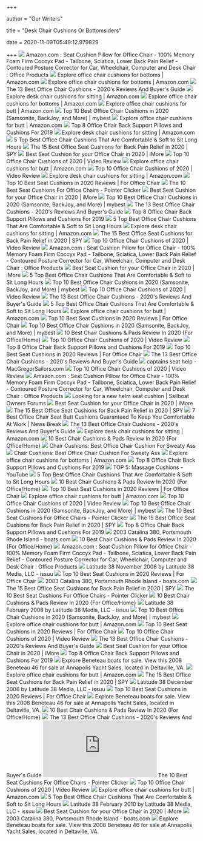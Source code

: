 +++
        
author = "Our Writers"
        
title = "Desk Chair Cushions Or Bottomsiders"
        
date = 2020-11-09T05:49:12.979829
        
+++
[ ![](https://images-na.ssl-images-amazon.com/images/I/71%2Bz5gyKABL._AC_SL1500_.jpg)](https://images-na.ssl-images-amazon.com/images/I/71%2Bz5gyKABL._AC_SL1500_.jpg) Amazon.com : Seat Cushion Pillow for Office Chair - 100% Memory Foam Firm  Coccyx Pad - Tailbone, Sciatica, Lower Back Pain Relief - Contoured Posture  Corrector for Car, Wheelchair, Computer and Desk Chair : Office Products
[ ![](https://m.media-amazon.com/images/I/81cV9Pxp3FL._SS350_AC_.jpg)](https://m.media-amazon.com/images/I/81cV9Pxp3FL._SS350_AC_.jpg) Explore office chair cushions for bottoms | Amazon.com
[ ![](https://m.media-amazon.com/images/I/91gJ3z9liwL._SS350_AC_.jpg)](https://m.media-amazon.com/images/I/91gJ3z9liwL._SS350_AC_.jpg) Explore office chair cushions for bottoms | Amazon.com
[ ![](https://bestratedofficechair.com/wp-content/uploads/2019/01/best-selling-seat-cushion.jpg)](https://bestratedofficechair.com/wp-content/uploads/2019/01/best-selling-seat-cushion.jpg) The 13 Best Office Chair Cushions - 2020's Reviews And Buyer's Guide
[ ![](https://m.media-amazon.com/images/I/815VnfTom2L._SS350_AC_.jpg)](https://m.media-amazon.com/images/I/815VnfTom2L._SS350_AC_.jpg) Explore desk chair cushions for sitting | Amazon.com
[ ![](https://m.media-amazon.com/images/I/81JEOb+Wa2L._SS350_AC_.jpg)](https://m.media-amazon.com/images/I/81JEOb+Wa2L._SS350_AC_.jpg) Explore office chair cushions for bottoms | Amazon.com
[ ![](https://m.media-amazon.com/images/I/81zQxTNWo4L._SS350_AC_.jpg)](https://m.media-amazon.com/images/I/81zQxTNWo4L._SS350_AC_.jpg) Explore office chair cushions for butt | Amazon.com
[ ![](https://img.my-best.net/press_component/item_part_images/d9a08331e771429d341ac0810251affb.png?ixlib=rails-3.1.0&auto=compress&q=70&lossless=0&w=640&h=640&fit=clip&s=54255360a5a5ecf34c3ca03405a7c7b0)](https://img.my-best.net/press_component/item_part_images/d9a08331e771429d341ac0810251affb.png?ixlib=rails-3.1.0&auto=compress&q=70&lossless=0&w=640&h=640&fit=clip&s=54255360a5a5ecf34c3ca03405a7c7b0) Top 10 Best Office Chair Cushions in 2020 (Samsonite, BackJoy, and More) |  mybest
[ ![](https://m.media-amazon.com/images/I/71LpblD-SBL._SS350_AC_.jpg)](https://m.media-amazon.com/images/I/71LpblD-SBL._SS350_AC_.jpg) Explore office chair cushions for butt | Amazon.com
[ ![](https://productiveornot.com/wp-content/uploads/2018/10/back-support-pillows-3-e1540657151563.jpg)](https://productiveornot.com/wp-content/uploads/2018/10/back-support-pillows-3-e1540657151563.jpg) Top 8 Office Chair Back Support Pillows and Cushions For 2019
[ ![](https://m.media-amazon.com/images/I/719d6DcjWsL._SS350_AC_.jpg)](https://m.media-amazon.com/images/I/719d6DcjWsL._SS350_AC_.jpg) Explore desk chair cushions for sitting | Amazon.com
[ ![](https://www.ebestofficechair.com/wp-content/uploads/2016/03/Aylio-office-chair-cushions-300x300.jpg)](https://www.ebestofficechair.com/wp-content/uploads/2016/03/Aylio-office-chair-cushions-300x300.jpg) 5 Top Best Office Chair Cushions That Are Comfortable & Soft to Sit Long  Hours
[ ![](https://spy.com/wp-content/uploads/2019/01/Screenshot-554.png?w=795)](https://spy.com/wp-content/uploads/2019/01/Screenshot-554.png?w=795) The 15 Best Office Seat Cushions for Back Pain Relief in 2020 | SPY
[ ![](https://www.imore.com/sites/imore.com/files/styles/large/public/field/image/2020/02/comfortanza-large-seat-cushion-hero.jpg)](https://www.imore.com/sites/imore.com/files/styles/large/public/field/image/2020/02/comfortanza-large-seat-cushion-hero.jpg) Best Seat Cushion for your Office Chair in 2020 | iMore
[ ![](https://images.ezvid.com/image/upload/fl_immutable_cache/e_trim/c_pad,f_auto,h_250,w_196,q_auto:eco/fp0qancopphw1vc5s7mp)](https://images.ezvid.com/image/upload/fl_immutable_cache/e_trim/c_pad,f_auto,h_250,w_196,q_auto:eco/fp0qancopphw1vc5s7mp) Top 10 Office Chair Cushions of 2020 | Video Review
[ ![](https://m.media-amazon.com/images/I/81spWneC7KL._SS350_AC_.jpg)](https://m.media-amazon.com/images/I/81spWneC7KL._SS350_AC_.jpg) Explore office chair cushions for butt | Amazon.com
[ ![](https://images.ezvid.com/image/upload/c_scale,f_auto,h_226,w_400/c_scale,h_226,l_xnefa8r4bdp7dq2ayvcx,w_400/q_auto:eco/white16by9_sqmvhu)](https://images.ezvid.com/image/upload/c_scale,f_auto,h_226,w_400/c_scale,h_226,l_xnefa8r4bdp7dq2ayvcx,w_400/q_auto:eco/white16by9_sqmvhu) Top 10 Office Chair Cushions of 2020 | Video Review
[ ![](https://m.media-amazon.com/images/I/81gG-h9KbAL._SS350_AC_.jpg)](https://m.media-amazon.com/images/I/81gG-h9KbAL._SS350_AC_.jpg) Explore desk chair cushions for sitting | Amazon.com
[ ![](https://www.easygetproduct.com/wp-content/uploads/2019/02/Seat-Cushion-for-Office-Chairs.jpg)](https://www.easygetproduct.com/wp-content/uploads/2019/02/Seat-Cushion-for-Office-Chairs.jpg) Top 10 Best Seat Cushions in 2020 Reviews | For Office Chair
[ ![](https://pointerclicker.com/wp-content/uploads/2020/03/red-yellow-office-chair-cushions.jpg)](https://pointerclicker.com/wp-content/uploads/2020/03/red-yellow-office-chair-cushions.jpg) The 10 Best Seat Cushions For Office Chairs - Pointer Clicker
[ ![](https://www.imore.com/sites/imore.com/files/field/image/2019/02/softacare-seat-cushion-lumbar-support-screenshot.jpg?itok=jNl0gWo2)](https://www.imore.com/sites/imore.com/files/field/image/2019/02/softacare-seat-cushion-lumbar-support-screenshot.jpg?itok=jNl0gWo2) Best Seat Cushion for your Office Chair in 2020 | iMore
[ ![](https://img.my-best.net/press_component/item_part_images/90aa33aed01c2b0e2ffaf992a33b7213.png?ixlib=rails-3.1.0&auto=compress&q=70&lossless=0&w=640&h=640&fit=clip&s=5425ca1e6bf3cf12684ef13724c3eaf6)](https://img.my-best.net/press_component/item_part_images/90aa33aed01c2b0e2ffaf992a33b7213.png?ixlib=rails-3.1.0&auto=compress&q=70&lossless=0&w=640&h=640&fit=clip&s=5425ca1e6bf3cf12684ef13724c3eaf6) Top 10 Best Office Chair Cushions in 2020 (Samsonite, BackJoy, and More) |  mybest
[ ![](https://bestratedofficechair.com/wp-content/uploads/2019/01/back-ans-seat-cushhion-support.jpg)](https://bestratedofficechair.com/wp-content/uploads/2019/01/back-ans-seat-cushhion-support.jpg) The 13 Best Office Chair Cushions - 2020's Reviews And Buyer's Guide
[ ![](https://productiveornot.com/wp-content/uploads/2018/10/everlasting-comfort-back-cushion-2-e1540648499114.jpg)](https://productiveornot.com/wp-content/uploads/2018/10/everlasting-comfort-back-cushion-2-e1540648499114.jpg) Top 8 Office Chair Back Support Pillows and Cushions For 2019
[ ![](https://i0.wp.com/www.ebestofficechair.com/wp-content/uploads/2016/03/Kensington-office-chair-cushion-300x300.jpg?resize=300%2C300)](https://i0.wp.com/www.ebestofficechair.com/wp-content/uploads/2016/03/Kensington-office-chair-cushion-300x300.jpg?resize=300%2C300) 5 Top Best Office Chair Cushions That Are Comfortable & Soft to Sit Long  Hours
[ ![](https://m.media-amazon.com/images/I/71tkELBJ8HL._SS350_AC_.jpg)](https://m.media-amazon.com/images/I/71tkELBJ8HL._SS350_AC_.jpg) Explore desk chair cushions for sitting | Amazon.com
[ ![](https://spy.com/wp-content/uploads/2019/01/womenfelt-natural-handmade-chair-pad-etsy.jpg?w=300)](https://spy.com/wp-content/uploads/2019/01/womenfelt-natural-handmade-chair-pad-etsy.jpg?w=300) The 15 Best Office Seat Cushions for Back Pain Relief in 2020 | SPY
[ ![](https://images.ezvid.com/image/upload/fl_immutable_cache/e_trim/c_pad,f_auto,h_270,q_auto:eco/cyv7bxfyzjjkualhximx)](https://images.ezvid.com/image/upload/fl_immutable_cache/e_trim/c_pad,f_auto,h_270,q_auto:eco/cyv7bxfyzjjkualhximx) Top 10 Office Chair Cushions of 2020 | Video Review
[ ![](https://m.media-amazon.com/images/S/aplus-media/sc/4708faf1-e8d8-4377-89ec-7f85ffbbcaa5.__CR0,0,150,300_PT0_SX150_V1___.jpg)](https://m.media-amazon.com/images/S/aplus-media/sc/4708faf1-e8d8-4377-89ec-7f85ffbbcaa5.__CR0,0,150,300_PT0_SX150_V1___.jpg) Amazon.com : Seat Cushion Pillow for Office Chair - 100% Memory Foam Firm  Coccyx Pad - Tailbone, Sciatica, Lower Back Pain Relief - Contoured Posture  Corrector for Car, Wheelchair, Computer and Desk Chair : Office Products
[ ![](https://www.imore.com/sites/imore.com/files/field/image/2019/09/overnersin-seat-cushion-render.jpg?itok=_qawetox)](https://www.imore.com/sites/imore.com/files/field/image/2019/09/overnersin-seat-cushion-render.jpg?itok=_qawetox) Best Seat Cushion for your Office Chair in 2020 | iMore
[ ![](https://i1.wp.com/www.ebestofficechair.com/wp-content/uploads/2016/03/Cush-Comfort-office-chair-cushion-300x200.jpg?resize=300%2C200)](https://i1.wp.com/www.ebestofficechair.com/wp-content/uploads/2016/03/Cush-Comfort-office-chair-cushion-300x200.jpg?resize=300%2C200) 5 Top Best Office Chair Cushions That Are Comfortable & Soft to Sit Long  Hours
[ ![](https://img.my-best.net/press_component/item_part_images/961d571d6214087c6de6f9e30e778cf8.png?ixlib=rails-3.1.0&auto=compress&q=70&lossless=0&w=640&h=640&fit=clip&s=38dab15652f6d193e9e3ffd8eefce765)](https://img.my-best.net/press_component/item_part_images/961d571d6214087c6de6f9e30e778cf8.png?ixlib=rails-3.1.0&auto=compress&q=70&lossless=0&w=640&h=640&fit=clip&s=38dab15652f6d193e9e3ffd8eefce765) Top 10 Best Office Chair Cushions in 2020 (Samsonite, BackJoy, and More) |  mybest
[ ![](https://images.ezvid.com/image/upload/fl_immutable_cache/e_trim/c_pad,f_auto,h_270,q_auto:eco/tn5ik3roghfyvu6m3o6i)](https://images.ezvid.com/image/upload/fl_immutable_cache/e_trim/c_pad,f_auto,h_270,q_auto:eco/tn5ik3roghfyvu6m3o6i) Top 10 Office Chair Cushions of 2020 | Video Review
[ ![](https://bestratedofficechair.com/wp-content/uploads/2018/08/spine-cushion-adjustable-with-straps.jpg)](https://bestratedofficechair.com/wp-content/uploads/2018/08/spine-cushion-adjustable-with-straps.jpg) The 13 Best Office Chair Cushions - 2020's Reviews And Buyer's Guide
[ ![](https://i1.wp.com/www.ebestofficechair.com/wp-content/uploads/2016/03/TravelMate-office-chair-cushion-239x300.jpg?resize=239%2C300)](https://i1.wp.com/www.ebestofficechair.com/wp-content/uploads/2016/03/TravelMate-office-chair-cushion-239x300.jpg?resize=239%2C300) 5 Top Best Office Chair Cushions That Are Comfortable & Soft to Sit Long  Hours
[ ![](https://m.media-amazon.com/images/I/81unZnkxPrL._SS350_AC_.jpg)](https://m.media-amazon.com/images/I/81unZnkxPrL._SS350_AC_.jpg) Explore office chair cushions for butt | Amazon.com
[ ![](https://www.easygetproduct.com/wp-content/uploads/2019/02/7.-Qutool-Seat-Cushion-Coccyx-Orthopedic-Memory-Foam-300x300.jpg)](https://www.easygetproduct.com/wp-content/uploads/2019/02/7.-Qutool-Seat-Cushion-Coccyx-Orthopedic-Memory-Foam-300x300.jpg) Top 10 Best Seat Cushions in 2020 Reviews | For Office Chair
[ ![](https://img.my-best.net/press_component/item_part_images/e9070325cd4110ec296df67771740a63.png?ixlib=rails-3.1.0&auto=compress&q=70&lossless=0&w=640&h=640&fit=clip&s=64fd859715976a64ce06e66e72450dc0)](https://img.my-best.net/press_component/item_part_images/e9070325cd4110ec296df67771740a63.png?ixlib=rails-3.1.0&auto=compress&q=70&lossless=0&w=640&h=640&fit=clip&s=64fd859715976a64ce06e66e72450dc0) Top 10 Best Office Chair Cushions in 2020 (Samsonite, BackJoy, and More) |  mybest
[ ![](https://x3g2v4y5.stackpathcdn.com/wp-content/uploads/2018/06/best-chair-pad.png)](https://x3g2v4y5.stackpathcdn.com/wp-content/uploads/2018/06/best-chair-pad.png) 10 Best Chair Cushions & Pads Review In 2020 {For Office/Home}
[ ![](https://i.ytimg.com/vi/hljsqpIOoHY/sddefault.jpg#404_is_fine)](https://i.ytimg.com/vi/hljsqpIOoHY/sddefault.jpg#404_is_fine) Top 10 Office Chair Cushions of 2020 | Video Review
[ ![](https://productiveornot.com/wp-content/uploads/2018/10/desk-jockey-cushion-3-e1540650405463.jpg)](https://productiveornot.com/wp-content/uploads/2018/10/desk-jockey-cushion-3-e1540650405463.jpg) Top 8 Office Chair Back Support Pillows and Cushions For 2019
[ ![](https://www.easygetproduct.com/wp-content/uploads/2019/02/8.-Sojoy-iGelComfort-Enhanced-Car-Office-Chair-Seat-Cushion-300x300.jpg)](https://www.easygetproduct.com/wp-content/uploads/2019/02/8.-Sojoy-iGelComfort-Enhanced-Car-Office-Chair-Seat-Cushion-300x300.jpg) Top 10 Best Seat Cushions in 2020 Reviews | For Office Chair
[ ![](https://bestratedofficechair.com/wp-content/uploads/2019/01/PU-leather-neck-and-lumbar-cushions.jpg)](https://bestratedofficechair.com/wp-content/uploads/2019/01/PU-leather-neck-and-lumbar-cushions.jpg) The 13 Best Office Chair Cushions - 2020's Reviews And Buyer's Guide
[ ![](http://img.photobucket.com/albums/v296/procolharum/DSCN0669.jpg)](http://img.photobucket.com/albums/v296/procolharum/DSCN0669.jpg) captains seat help - MacGregorSailors.com
[ ![](https://images.ezvid.com/image/upload/c_scale,f_auto,h_226,w_400/c_scale,h_226,l_e0iimp5j4h4jkusuy4ml,w_400/q_auto:eco/white16by9_sqmvhu)](https://images.ezvid.com/image/upload/c_scale,f_auto,h_226,w_400/c_scale,h_226,l_e0iimp5j4h4jkusuy4ml,w_400/q_auto:eco/white16by9_sqmvhu) Top 10 Office Chair Cushions of 2020 | Video Review
[ ![](https://m.media-amazon.com/images/S/aplus-media/sc/f29b3dc7-b839-4bf1-b5e8-79659f0c9792.__CR0,0,970,600_PT0_SX970_V1___.jpg)](https://m.media-amazon.com/images/S/aplus-media/sc/f29b3dc7-b839-4bf1-b5e8-79659f0c9792.__CR0,0,970,600_PT0_SX970_V1___.jpg) Amazon.com : Seat Cushion Pillow for Office Chair - 100% Memory Foam Firm  Coccyx Pad - Tailbone, Sciatica, Lower Back Pain Relief - Contoured Posture  Corrector for Car, Wheelchair, Computer and Desk Chair : Office Products
[ ![](https://forums.sailboatowners.com/attachments/img_5319-jpg.154105/)](https://forums.sailboatowners.com/attachments/img_5319-jpg.154105/) Looking for a new helm seat cushion | Sailboat Owners Forums
[ ![](https://www.imore.com/sites/imore.com/files/field/image/2019/02/u-are-seat-cushion-screenshot.jpg?itok=tAE5n6k-)](https://www.imore.com/sites/imore.com/files/field/image/2019/02/u-are-seat-cushion-screenshot.jpg?itok=tAE5n6k-) Best Seat Cushion for your Office Chair in 2020 | iMore
[ ![](https://spy.com/wp-content/uploads/2019/01/gorilla-grip-original-amazon.jpg?w=298)](https://spy.com/wp-content/uploads/2019/01/gorilla-grip-original-amazon.jpg?w=298) The 15 Best Office Seat Cushions for Back Pain Relief in 2020 | SPY
[ ![](https://img.particlenews.com/img/id/2l41HI_0PnuTf3h00?type=thumbnail_512x288)](https://img.particlenews.com/img/id/2l41HI_0PnuTf3h00?type=thumbnail_512x288) 7 Best Office Chair Seat Butt Cushions Guaranteed To Keep You Comfortable  At Work | News Break
[ ![](https://bestratedofficechair.com/wp-content/uploads/2019/01/back-support-cushion-for-cars-and-office-seats.jpg)](https://bestratedofficechair.com/wp-content/uploads/2019/01/back-support-cushion-for-cars-and-office-seats.jpg) The 13 Best Office Chair Cushions - 2020's Reviews And Buyer's Guide
[ ![](https://m.media-amazon.com/images/I/91D68JP8tCL._SS350_AC_.jpg)](https://m.media-amazon.com/images/I/91D68JP8tCL._SS350_AC_.jpg) Explore desk chair cushions for sitting | Amazon.com
[ ![](https://x3g2v4y5.stackpathcdn.com/wp-content/uploads/2018/06/The-Gripper-Rocking-Chair-Cushion.png)](https://x3g2v4y5.stackpathcdn.com/wp-content/uploads/2018/06/The-Gripper-Rocking-Chair-Cushion.png) 10 Best Chair Cushions & Pads Review In 2020 {For Office/Home}
[ ![](https://images-na.ssl-images-amazon.com/images/I/715H4IoHfSL._SX466_.jpg)](https://images-na.ssl-images-amazon.com/images/I/715H4IoHfSL._SX466_.jpg) Chair Cushions: Best Office Chair Cushion For Sweaty Ass
[ ![](https://images-na.ssl-images-amazon.com/images/I/718jwuS2aWL._SX466_.jpg)](https://images-na.ssl-images-amazon.com/images/I/718jwuS2aWL._SX466_.jpg) Chair Cushions: Best Office Chair Cushion For Sweaty Ass
[ ![](https://m.media-amazon.com/images/I/71GK3h7hiHL._SS350_AC_.jpg)](https://m.media-amazon.com/images/I/71GK3h7hiHL._SS350_AC_.jpg) Explore office chair cushions for bottoms | Amazon.com
[ ![](https://productiveornot.com/wp-content/uploads/2018/10/milliard-memory-foam-seat-cushion-3.jpg)](https://productiveornot.com/wp-content/uploads/2018/10/milliard-memory-foam-seat-cushion-3.jpg) Top 8 Office Chair Back Support Pillows and Cushions For 2019
[ ![](https://i.ytimg.com/vi/VxT3NDQnAj0/maxresdefault.jpg)](https://i.ytimg.com/vi/VxT3NDQnAj0/maxresdefault.jpg) TOP 5: Massage Cushions - YouTube
[ ![](https://i0.wp.com/www.ebestofficechair.com/wp-content/uploads/2016/03/Xtreme-Comforts-office-chair-cushion-253x300.jpg?resize=253%2C300)](https://i0.wp.com/www.ebestofficechair.com/wp-content/uploads/2016/03/Xtreme-Comforts-office-chair-cushion-253x300.jpg?resize=253%2C300) 5 Top Best Office Chair Cushions That Are Comfortable & Soft to Sit Long  Hours
[ ![](https://x3g2v4y5.stackpathcdn.com/wp-content/uploads/2018/06/Ikeas.jpg)](https://x3g2v4y5.stackpathcdn.com/wp-content/uploads/2018/06/Ikeas.jpg) 10 Best Chair Cushions & Pads Review In 2020 {For Office/Home}
[ ![](https://www.easygetproduct.com/wp-content/uploads/2019/02/5.-HealthMaxx-Coccyx-Seat-Cushion-for-Office-Chair-300x300.jpg)](https://www.easygetproduct.com/wp-content/uploads/2019/02/5.-HealthMaxx-Coccyx-Seat-Cushion-for-Office-Chair-300x300.jpg) Top 10 Best Seat Cushions in 2020 Reviews | For Office Chair
[ ![](https://m.media-amazon.com/images/I/81Tpv2BvuDL._SS350_AC_.jpg)](https://m.media-amazon.com/images/I/81Tpv2BvuDL._SS350_AC_.jpg) Explore office chair cushions for butt | Amazon.com
[ ![](https://images.ezvid.com/image/upload/fl_immutable_cache/e_trim/c_pad,f_auto,h_270,q_auto:eco/szeam0lxffzct7bojwoc)](https://images.ezvid.com/image/upload/fl_immutable_cache/e_trim/c_pad,f_auto,h_270,q_auto:eco/szeam0lxffzct7bojwoc) Top 10 Office Chair Cushions of 2020 | Video Review
[ ![](https://img.my-best.net/press_component/images/c7bb05e3467e63075d5072a8674471b3.jpg?ixlib=rails-3.1.0&auto=compress&q=70&lossless=0&w=690&fit=max&s=8c564eebcfc2d31760165ee308efb408)](https://img.my-best.net/press_component/images/c7bb05e3467e63075d5072a8674471b3.jpg?ixlib=rails-3.1.0&auto=compress&q=70&lossless=0&w=690&fit=max&s=8c564eebcfc2d31760165ee308efb408) Top 10 Best Office Chair Cushions in 2020 (Samsonite, BackJoy, and More) |  mybest
[ ![](https://m.media-amazon.com/images/I/41YVyG3JFgL.jpg)](https://m.media-amazon.com/images/I/41YVyG3JFgL.jpg) The 10 Best Seat Cushions For Office Chairs - Pointer Clicker
[ ![](https://spy.com/wp-content/uploads/2019/01/cushion-cylen-2.jpg?w=300)](https://spy.com/wp-content/uploads/2019/01/cushion-cylen-2.jpg?w=300) The 15 Best Office Seat Cushions for Back Pain Relief in 2020 | SPY
[ ![](https://productiveornot.com/wp-content/uploads/2018/10/xtreme-comforts-back-support-cushion.jpg)](https://productiveornot.com/wp-content/uploads/2018/10/xtreme-comforts-back-support-cushion.jpg) Top 8 Office Chair Back Support Pillows and Cushions For 2019
[ ![](https://images.boats.com/resize/1/71/88/297188_20201004071942257_0_XLARGE.jpg?t=1601821185000)](https://images.boats.com/resize/1/71/88/297188_20201004071942257_0_XLARGE.jpg?t=1601821185000) 2003 Catalina 380, Portsmouth Rhode Island - boats.com
[ ![](https://x3g2v4y5.stackpathcdn.com/wp-content/uploads/2018/06/Purple-Royal-Seat-Cushion.png)](https://x3g2v4y5.stackpathcdn.com/wp-content/uploads/2018/06/Purple-Royal-Seat-Cushion.png) 10 Best Chair Cushions & Pads Review In 2020 {For Office/Home}
[ ![](https://images-na.ssl-images-amazon.com/images/I/81iGNOqp%2BBL._AC_SL1490_.jpg)](https://images-na.ssl-images-amazon.com/images/I/81iGNOqp%2BBL._AC_SL1490_.jpg) Amazon.com : Seat Cushion Pillow for Office Chair - 100% Memory Foam Firm  Coccyx Pad - Tailbone, Sciatica, Lower Back Pain Relief - Contoured Posture  Corrector for Car, Wheelchair, Computer and Desk Chair : Office Products
[ ![](https://image.isu.pub/181025005830-8491b7524a23aa905aa08b25879acede/jpg/page_1.jpg)](https://image.isu.pub/181025005830-8491b7524a23aa905aa08b25879acede/jpg/page_1.jpg) Latitude 38 November 2006 by Latitude 38 Media, LLC - issuu
[ ![](https://www.easygetproduct.com/wp-content/uploads/2019/02/4.-Zephyr-Pillows-Tailbone-Lumbar-Support-Memory-Foam-Seat-Cushion-300x300.jpg)](https://www.easygetproduct.com/wp-content/uploads/2019/02/4.-Zephyr-Pillows-Tailbone-Lumbar-Support-Memory-Foam-Seat-Cushion-300x300.jpg) Top 10 Best Seat Cushions in 2020 Reviews | For Office Chair
[ ![](https://images.boats.com/resize/1/71/88/297188_20201004071941497_20_XLARGE.jpg?t=1601821185000&w=450&h=450)](https://images.boats.com/resize/1/71/88/297188_20201004071941497_20_XLARGE.jpg?t=1601821185000&w=450&h=450) 2003 Catalina 380, Portsmouth Rhode Island - boats.com
[ ![](https://spy.com/wp-content/uploads/2019/01/cushion-pharmedoc.jpg?w=300)](https://spy.com/wp-content/uploads/2019/01/cushion-pharmedoc.jpg?w=300) The 15 Best Office Seat Cushions for Back Pain Relief in 2020 | SPY
[ ![](https://m.media-amazon.com/images/I/51sbhKRHCFL.jpg)](https://m.media-amazon.com/images/I/51sbhKRHCFL.jpg) The 10 Best Seat Cushions For Office Chairs - Pointer Clicker
[ ![](https://x3g2v4y5.stackpathcdn.com/wp-content/uploads/2018/06/Greendale-Home-Fashions-Jumbo-Rocking-Chair-Cushion.png)](https://x3g2v4y5.stackpathcdn.com/wp-content/uploads/2018/06/Greendale-Home-Fashions-Jumbo-Rocking-Chair-Cushion.png) 10 Best Chair Cushions & Pads Review In 2020 {For Office/Home}
[ ![](https://image.isu.pub/181024003710-7812124d869a06796a308f8cb7ce4c9e/jpg/page_1.jpg)](https://image.isu.pub/181024003710-7812124d869a06796a308f8cb7ce4c9e/jpg/page_1.jpg) Latitude 38 February 2008 by Latitude 38 Media, LLC - issuu
[ ![](https://img.my-best.net/press_component/item_part_images/95153c93608f9697c611f7b15921c296.png?ixlib=rails-3.1.0&auto=compress&q=70&lossless=0&w=196&h=196&fit=clip&s=fb50f889049df26d0196fd2d4bfc45ee)](https://img.my-best.net/press_component/item_part_images/95153c93608f9697c611f7b15921c296.png?ixlib=rails-3.1.0&auto=compress&q=70&lossless=0&w=196&h=196&fit=clip&s=fb50f889049df26d0196fd2d4bfc45ee) Top 10 Best Office Chair Cushions in 2020 (Samsonite, BackJoy, and More) |  mybest
[ ![](https://m.media-amazon.com/images/I/81+hs2tx7SL._SS350_AC_.jpg)](https://m.media-amazon.com/images/I/81+hs2tx7SL._SS350_AC_.jpg) Explore office chair cushions for butt | Amazon.com
[ ![](https://www.easygetproduct.com/wp-content/uploads/2019/02/2.-Orthopedic-Seat-Cushion-for-Office-Chair-300x300.jpg)](https://www.easygetproduct.com/wp-content/uploads/2019/02/2.-Orthopedic-Seat-Cushion-for-Office-Chair-300x300.jpg) Top 10 Best Seat Cushions in 2020 Reviews | For Office Chair
[ ![](https://images.ezvid.com/image/upload/c_scale,f_auto,h_226,w_400/c_scale,h_226,l_clvxqatudqc7kbwe7dct,w_400/q_auto:eco/white16by9_sqmvhu)](https://images.ezvid.com/image/upload/c_scale,f_auto,h_226,w_400/c_scale,h_226,l_clvxqatudqc7kbwe7dct,w_400/q_auto:eco/white16by9_sqmvhu) Top 10 Office Chair Cushions of 2020 | Video Review
[ ![](https://bestratedofficechair.com/wp-content/uploads/2019/07/mesh-lumbar-support-300x300.jpg)](https://bestratedofficechair.com/wp-content/uploads/2019/07/mesh-lumbar-support-300x300.jpg) The 13 Best Office Chair Cushions - 2020's Reviews And Buyer's Guide
[ ![](https://www.imore.com/sites/imore.com/files/field/image/2020/02/comfortanza-large-seat-cushion-render-cropped.jpg?itok=JqvECQpR)](https://www.imore.com/sites/imore.com/files/field/image/2020/02/comfortanza-large-seat-cushion-render-cropped.jpg?itok=JqvECQpR) Best Seat Cushion for your Office Chair in 2020 | iMore
[ ![](https://productiveornot.com/wp-content/uploads/2018/10/desk-jockey-cushion.jpg)](https://productiveornot.com/wp-content/uploads/2018/10/desk-jockey-cushion.jpg) Top 8 Office Chair Back Support Pillows and Cushions For 2019
[ ![](https://www.annapolisyachtsales.com/yachtimage/3165/bigger/7080091_20190516102008081_1_XLARGE.jpg)](https://www.annapolisyachtsales.com/yachtimage/3165/bigger/7080091_20190516102008081_1_XLARGE.jpg) Explore Beneteau boats for sale. View this 2008 Beneteau 46 for sale at  Annapolis Yacht Sales, located in Deltaville, VA.
[ ![](https://m.media-amazon.com/images/I/81RA07r1AcL._SS350_AC_.jpg)](https://m.media-amazon.com/images/I/81RA07r1AcL._SS350_AC_.jpg) Explore office chair cushions for butt | Amazon.com
[ ![](https://spy.com/wp-content/uploads/2019/01/asi-air-seat-innovations-seat-cushion-amazon.jpg?w=300)](https://spy.com/wp-content/uploads/2019/01/asi-air-seat-innovations-seat-cushion-amazon.jpg?w=300) The 15 Best Office Seat Cushions for Back Pain Relief in 2020 | SPY
[ ![](https://image.isu.pub/181025005148-697940902694808375b0a34390c023c3/jpg/page_1.jpg)](https://image.isu.pub/181025005148-697940902694808375b0a34390c023c3/jpg/page_1.jpg) Latitude 38 December 2006 by Latitude 38 Media, LLC - issuu
[ ![](https://m.media-amazon.com/images/I/41-PiN41ceL._SL160_.jpg)](https://m.media-amazon.com/images/I/41-PiN41ceL._SL160_.jpg) Top 10 Best Seat Cushions in 2020 Reviews | For Office Chair
[ ![](https://www.annapolisyachtsales.com/yachtimage/3165/bigger/7080091_20190516102013651_1_XLARGE.jpg)](https://www.annapolisyachtsales.com/yachtimage/3165/bigger/7080091_20190516102013651_1_XLARGE.jpg) Explore Beneteau boats for sale. View this 2008 Beneteau 46 for sale at  Annapolis Yacht Sales, located in Deltaville, VA.
[ ![](https://x3g2v4y5.stackpathcdn.com/wp-content/uploads/2018/06/Klear-Vu-Gripper-Chair-Cushion.png)](https://x3g2v4y5.stackpathcdn.com/wp-content/uploads/2018/06/Klear-Vu-Gripper-Chair-Cushion.png) 10 Best Chair Cushions & Pads Review In 2020 {For Office/Home}
[ ![](https://bestratedofficechair.com/wp-content/uploads/2019/07/lumbar-support-roll-300x300.jpg)](https://bestratedofficechair.com/wp-content/uploads/2019/07/lumbar-support-roll-300x300.jpg) The 13 Best Office Chair Cushions - 2020's Reviews And Buyer's Guide
[ ![](https://pointerclicker.com/wp-content/plugins/wp-youtube-lyte/lyteCache.php?origThumbUrl=https%3A%2F%2Fi.ytimg.com%2Fvi%2F6CM6nUS1k6A%2F0.jpg)](https://pointerclicker.com/wp-content/plugins/wp-youtube-lyte/lyteCache.php?origThumbUrl=https%3A%2F%2Fi.ytimg.com%2Fvi%2F6CM6nUS1k6A%2F0.jpg) The 10 Best Seat Cushions For Office Chairs - Pointer Clicker
[ ![](https://images.ezvid.com/image/upload/c_scale,f_auto,h_133,w_235/c_scale,h_133,l_w7dhi7r9spapkm0viayp,w_235/q_auto:eco/white16by9_sqmvhu)](https://images.ezvid.com/image/upload/c_scale,f_auto,h_133,w_235/c_scale,h_133,l_w7dhi7r9spapkm0viayp,w_235/q_auto:eco/white16by9_sqmvhu) Top 10 Office Chair Cushions of 2020 | Video Review
[ ![](https://m.media-amazon.com/images/I/81C6cuBgdUL._SS350_AC_.jpg)](https://m.media-amazon.com/images/I/81C6cuBgdUL._SS350_AC_.jpg) Explore office chair cushions for butt | Amazon.com
[ ![](https://i2.wp.com/www.ebestofficechair.com/wp-content/uploads/2016/03/carpet-protector-for-office-chair.jpg?resize=211%2C150&ssl=1)](https://i2.wp.com/www.ebestofficechair.com/wp-content/uploads/2016/03/carpet-protector-for-office-chair.jpg?resize=211%2C150&ssl=1) 5 Top Best Office Chair Cushions That Are Comfortable & Soft to Sit Long  Hours
[ ![](https://image.isu.pub/181024000239-1e62eadde2f3e39bfa4363d36d8dc9d0/jpg/page_1.jpg)](https://image.isu.pub/181024000239-1e62eadde2f3e39bfa4363d36d8dc9d0/jpg/page_1.jpg) Latitude 38 February 2010 by Latitude 38 Media, LLC - issuu
[ ![](https://www.imore.com/sites/imore.com/files/field/image/2019/02/viteps-seat-cushion-screenshot.jpg?itok=VFn4hP09)](https://www.imore.com/sites/imore.com/files/field/image/2019/02/viteps-seat-cushion-screenshot.jpg?itok=VFn4hP09) Best Seat Cushion for your Office Chair in 2020 | iMore
[ ![](https://images.boats.com/resize/1/71/88/297188_20201004071942964_1_XLARGE.jpg?t=1601821185000&w=450&h=450)](https://images.boats.com/resize/1/71/88/297188_20201004071942964_1_XLARGE.jpg?t=1601821185000&w=450&h=450) 2003 Catalina 380, Portsmouth Rhode Island - boats.com
[ ![](https://www.annapolisyachtsales.com/yachtimage/3165/bigger/7080091_20190516102006133_1_XLARGE.jpg)](https://www.annapolisyachtsales.com/yachtimage/3165/bigger/7080091_20190516102006133_1_XLARGE.jpg) Explore Beneteau boats for sale. View this 2008 Beneteau 46 for sale at  Annapolis Yacht Sales, located in Deltaville, VA.
